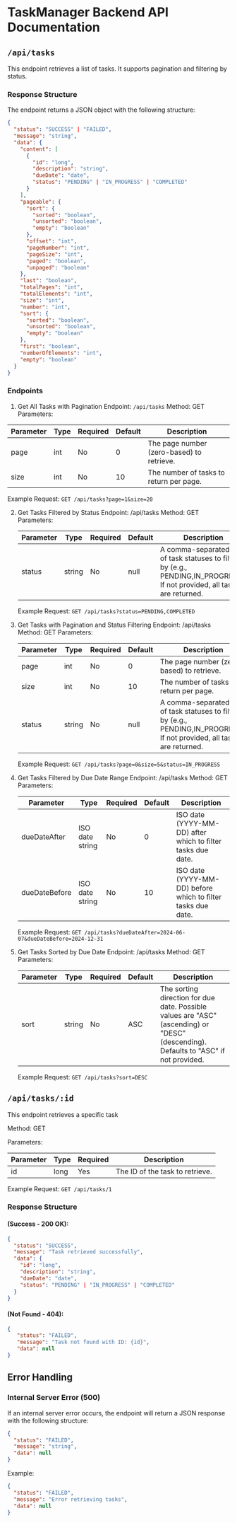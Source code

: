 # TaskManager Backend API Documentation

## `/api/tasks`
This endpoint retrieves a list of tasks. It supports pagination and filtering by status.

### Response Structure
The endpoint returns a JSON object with the following structure:
```json
{
  "status": "SUCCESS" | "FAILED",
  "message": "string",
  "data": {
    "content": [
      {
        "id": "long",
        "description": "string",
        "dueDate": "date",
        "status": "PENDING" | "IN_PROGRESS" | "COMPLETED"
      }
    ],
    "pageable": {
      "sort": {
        "sorted": "boolean",
        "unsorted": "boolean",
        "empty": "boolean"
      },
      "offset": "int",
      "pageNumber": "int",
      "pageSize": "int",
      "paged": "boolean",
      "unpaged": "boolean"
    },
    "last": "boolean",
    "totalPages": "int",
    "totalElements": "int",
    "size": "int",
    "number": "int",
    "sort": {
      "sorted": "boolean",
      "unsorted": "boolean",
      "empty": "boolean"
    },
    "first": "boolean",
    "numberOfElements": "int",
    "empty": "boolean"
  }
}
```

### Endpoints
1. Get All Tasks with Pagination
   Endpoint: `/api/tasks`
   Method: GET 
   Parameters:

  | Parameter | Type | Required | Default | Description                               |
  | --------- | ---- | -------- | ------- | ----------------------------------------- |
  | page      | int  | No       | 0       | The page number (zero-based) to retrieve. |
  | size      | int  | No       | 10      | The number of tasks to return per page.   |

   Example Request: `GET /api/tasks?page=1&size=20`


2. Get Tasks Filtered by Status
   Endpoint: /api/tasks
   Method: GET
   Parameters:

   | Parameter | Type   | Required | Default | Description                                                                                                                 |
   | --------- | ------ | -------- | ------- |-----------------------------------------------------------------------------------------------------------------------------|
   | status    | string | No       | null    | A comma-separated list of task statuses to filter by (e.g., PENDING,IN_PROGRESS). If not provided, all tasks are returned.  |

   Example Request: `GET /api/tasks?status=PENDING,COMPLETED`


3. Get Tasks with Pagination and Status Filtering
   Endpoint: /api/tasks
   Method: GET
   Parameters:

   | Parameter | Type   | Required | Default | Description                                                                                                                |
   | --------- | ------ | -------- | ------- |----------------------------------------------------------------------------------------------------------------------------|
   | page      | int    | No       | 0       | The page number (zero-based) to retrieve.                                                                                  |
   | size      | int    | No       | 10      | The number of tasks to return per page.                                                                                    |
   | status    | string | No       | null    | A comma-separated list of task statuses to filter by (e.g., PENDING,IN_PROGRESS). If not provided, all tasks are returned. |

   Example Request: `GET /api/tasks?page=0&size=5&status=IN_PROGRESS`

4. Get Tasks Filtered by Due Date Range
   Endpoint: /api/tasks
   Method: GET
   Parameters:

   | Parameter     | Type            | Required | Default | Description                                                  |
   |---------------|-----------------| -------- | ------- |--------------------------------------------------------------|
   | dueDateAfter  | ISO date string | No       | 0       | ISO date (YYYY-MM-DD) after which to filter tasks due date.  |
   | dueDateBefore | ISO date string | No       | 10      | ISO date (YYYY-MM-DD) before which to filter tasks due date. |

   Example Request: `GET /api/tasks?dueDateAfter=2024-06-07&dueDateBefore=2024-12-31`


5. Get Tasks Sorted by Due Date
   Endpoint: /api/tasks
   Method: GET
   Parameters:

   | Parameter | Type   | Required | Default | Description                                                                                                                            |
   | --------- | ------ | -------- | ------- | -------------------------------------------------------------------------------------------------------------------------------------- |
   | sort      | string | No       | ASC     | The sorting direction for due date. Possible values are "ASC" (ascending) or "DESC" (descending). Defaults to "ASC" if not provided. |

   Example Request: `GET /api/tasks?sort=DESC`


## `/api/tasks/:id`
This endpoint retrieves a specific task

Method: GET

Parameters:

| Parameter | Type   | Required | Description    |
| --------- | ------ | -------- | --------------------  |
| id        | long   | Yes      | The ID of the task to retrieve. |

   Example Request: `GET /api/tasks/1`

 ### Response Structure

#### (Success - 200 OK):
```json
{
  "status": "SUCCESS",
  "message": "Task retrieved successfully",
  "data": {
    "id": "long",
    "description": "string",
    "dueDate": "date",
    "status": "PENDING" | "IN_PROGRESS" | "COMPLETED"
  }
}
```

#### (Not Found - 404):
```json
{
   "status": "FAILED",
   "message": "Task not found with ID: {id}",
   "data": null
}
```

## Error Handling

### Internal Server Error (500)
If an internal server error occurs, the endpoint will return a JSON response with the following structure:
```json
{
  "status": "FAILED",
  "message": "string",
  "data": null
}
```

Example:
```json
{
  "status": "FAILED",
  "message": "Error retrieving tasks",
  "data": null
}
```